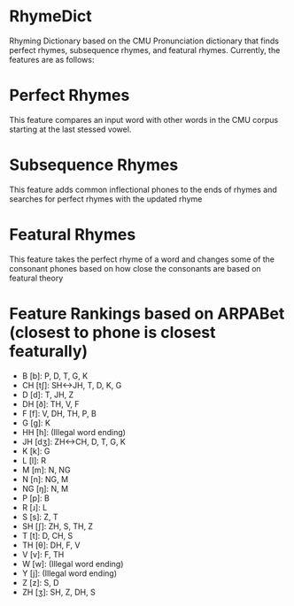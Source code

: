 # RhymeDict
Rhyming Dictionary based on the CMU Pronunciation dictionary that finds perfect rhymes, subsequence rhymes, and featural rhymes. Currently, the features are as follows:

# Perfect Rhymes
This feature compares an input word with other words in the CMU corpus starting at the last stessed vowel.

# Subsequence Rhymes
This feature adds common inflectional phones to the ends of rhymes and searches for perfect rhymes with the updated rhyme

#  Featural Rhymes
This feature takes the perfect rhyme of a word and changes some of the consonant phones based on how close the consonants are based on featural theory

# Feature Rankings based on ARPABet (closest to phone is closest featurally)

- B \[b\]: P, D, T, G, K
- CH \[tʃ\]: SH<->JH, T, D, K, G 
- D \[d\]: T, JH, Z
- DH \[ð\]: TH, V, F
- F \[f\]: V, DH, TH, P, B
- G \[g\]: K
- HH \[h\]: (Illegal word ending)
- JH \[dʒ\]: ZH<->CH, D, T, G, K
- K \[k\]: G
- L \[l\]: R
- M \[m\]: N, NG
- N \[n\]: NG, M
- NG \[ŋ\]: N, M
- P \[p\]: B
- R \[ɹ\]: L
- S \[s\]: Z, T
- SH \[ʃ\]: ZH, S, TH, Z
- T \[t\]: D, CH, S
- TH \[θ\]: DH, F, V
- V \[v\]: F, TH
- W \[w\]: (Illegal word ending)
- Y \[j\]: (Illegal word ending)
- Z \[z\]: S, D
- ZH \[ʒ\]: SH, Z, DH, S

